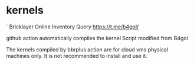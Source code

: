 # kernels
`
Bricklayer Online Inventory Query
https://t.me/b4gol/

github action automatically compiles the kernel
Script modified from B4gol

The kernels compiled by bbrplus action are for cloud vms physical machines only. It is not recommended to install and use it.
